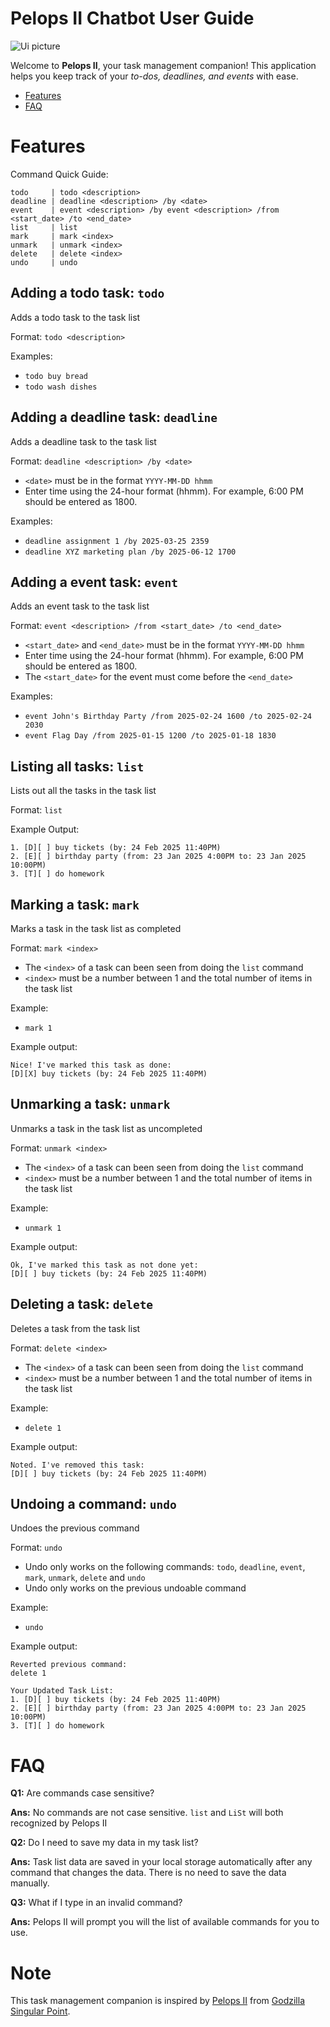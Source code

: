 # Pelops II Chatbot User Guide

![Ui picture](./Ui.png)

Welcome to **Pelops II**, your task management companion! 
This application helps you keep track of your _to-dos, deadlines, and events_ with ease.

- [Features](#features)
- [FAQ](#faq)

# Features
Command Quick Guide:
```
todo     | todo <description>
deadline | deadline <description> /by <date>
event    | event <description> /by event <description> /from <start_date> /to <end_date>
list     | list
mark     | mark <index>
unmark   | unmark <index>
delete   | delete <index>
undo     | undo
```
## Adding a todo task: ```todo```
Adds a todo task to the task list

Format: `todo <description>`

Examples:
 - `todo buy bread`
 - `todo wash dishes`

## Adding a deadline task: ```deadline```
Adds a deadline task to the task list

Format: `deadline <description> /by <date>`
- `<date>` must be in the format `YYYY-MM-DD hhmm`
- Enter time using the 24-hour format (hhmm). For example, 6:00 PM should be entered as 1800.

Examples:
 - `deadline assignment 1 /by 2025-03-25 2359`
 - `deadline XYZ marketing plan /by 2025-06-12 1700`

## Adding a event task: ```event```
Adds an event task to the task list

Format: `event <description> /from <start_date> /to <end_date>`
- `<start_date>` and `<end_date>` must be in the format `YYYY-MM-DD hhmm`
- Enter time using the 24-hour format (hhmm). For example, 6:00 PM should be entered as 1800.
- The `<start_date>` for the event must come before the `<end_date>`

Examples:
 - `event John's Birthday Party /from 2025-02-24 1600 /to 2025-02-24 2030`
 - `event Flag Day /from 2025-01-15 1200 /to 2025-01-18 1830`

## Listing all tasks: ```list```
Lists out all the tasks in the task list

Format: `list`

Example Output:
```
1. [D][ ] buy tickets (by: 24 Feb 2025 11:40PM)
2. [E][ ] birthday party (from: 23 Jan 2025 4:00PM to: 23 Jan 2025 10:00PM)
3. [T][ ] do homework
```

## Marking a task: ```mark```
Marks a task in the task list as completed

Format: `mark <index>`
- The `<index>` of a task can been seen from doing the `list` command
- `<index>` must be a number between 1 and the total number of items in the task list
 
Example:
- `mark 1`

Example output:
```
Nice! I've marked this task as done:
[D][X] buy tickets (by: 24 Feb 2025 11:40PM)
```

## Unmarking a task: ```unmark```
Unmarks a task in the task list as uncompleted

Format: `unmark <index>`
- The `<index>` of a task can been seen from doing the `list` command
- `<index>` must be a number between 1 and the total number of items in the task list
 
Example:
- `unmark 1`

Example output:
```
Ok, I've marked this task as not done yet:
[D][ ] buy tickets (by: 24 Feb 2025 11:40PM)
```

## Deleting a task: ```delete```
Deletes a task from the task list

Format: `delete <index>`
- The `<index>` of a task can been seen from doing the `list` command
- `<index>` must be a number between 1 and the total number of items in the task list
 
Example:
- `delete 1`

Example output:
```
Noted. I've removed this task:
[D][ ] buy tickets (by: 24 Feb 2025 11:40PM)
```

## Undoing a command: ```undo```
Undoes the previous command

Format: `undo`
- Undo only works on the following commands: `todo`, `deadline`, `event`, `mark`, `unmark`, `delete` and `undo`
- Undo only works on the previous undoable command
 
Example:
- `undo`

Example output:
```
Reverted previous command:
delete 1

Your Updated Task List:
1. [D][ ] buy tickets (by: 24 Feb 2025 11:40PM)
2. [E][ ] birthday party (from: 23 Jan 2025 4:00PM to: 23 Jan 2025 10:00PM)
3. [T][ ] do homework
```

# FAQ
**Q1:** Are commands case sensitive?

**Ans:** No commands are not case sensitive. `list` and `LiSt` will both recognized by Pelops II

**Q2:** Do I need to save my data in my task list?

**Ans:** Task list data are saved in your local storage automatically after any command that changes the data. There is no need to save the data manually.

**Q3:** What if I type in an invalid command?

**Ans:** Pelops II will prompt you will the list of available commands for you to use.

# Note
This task management companion is inspired by [Pelops II](https://wikizilla.org/wiki/Pelops_II) from [Godzilla Singular Point](https://godzilla.fandom.com/wiki/Godzilla_Singular_Point).